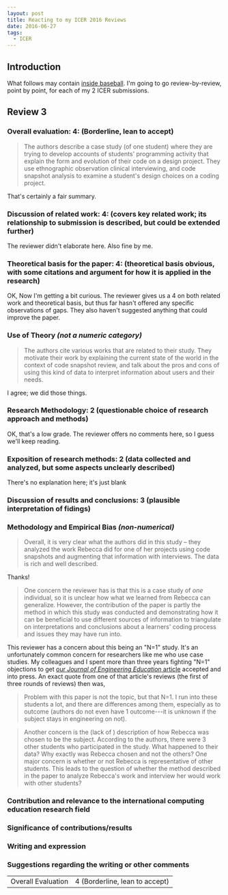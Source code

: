 ```yaml
---
layout: post
title: Reacting to my ICER 2016 Reviews
date: 2016-06-27
tags:
  - ICER
---
```



## Introduction

What follows may contain [inside baseball](https://en.wikipedia.org/wiki/Inside_baseball_(metaphor)). I'm going to go review-by-review, point by point, for each of my 2 ICER submissions.

## Review 3

### Overall evaluation: **4**: (Borderline, lean to accept)

> The authors describe a case study (of one student) where they are trying to develop accounts of students' programming activity that explain the form and evolution of their code on a design project. They use ethnographic observation clinical interviewing, and code snapshot analysis to examine a student's design choices on a coding project.

That's certainly a fair summary.

### Discussion of related work: 4: (covers key related work; its relationship to submission is described, but could be extended further)

The reviewer didn't elaborate here. Also fine by me.

### Theoretical basis for the paper: **4**: (theoretical basis obvious, with some citations and argument for how it is applied in the research)

OK, Now I'm getting a bit curious. The reviewer gives us a 4 on both related work and theoretical basis, but thus far hasn't offered any specific observations of gaps. They also haven't suggested anything that could improve the paper.

### Use of Theory *(not a numeric category)*

> The authors cite various works that are related to their study. They motivate their work by explaining the current state of the world in the context of code snapshot review, and talk about the pros and cons of using this kind of data to interpret information about users and their needs.

I agree; we did those things.

### Research Methodology: **2** (questionable choice of research approach and methods)

OK, that's a low grade. The reviewer offers no comments here, so I guess we'll keep reading.

### Exposition of research methods: **2** (data collected and analyzed, but some aspects unclearly described)

There's no explanation here; it's just blank

### Discussion of results and conclusions: **3** (plausible interpretation of fidings)

### Methodology and Empirical Bias *(non-numerical)*

> Overall, it is very clear what the authors did in this study – they analyzed the work Rebecca did for one of her projects using code snapshots and augmenting that information with interviews. The data is rich and well described.

Thanks!

> One concern the reviewer has is that this is a case study of *one* individual, so it is unclear how what we learned from Rebecca can generalize. However, the contribution of the paper is partly the method in which this study was conducted and demonstrating how it can be beneficial to use different sources of information to triangulate on interpretations and conclusions about a learners' coding process and issues they may have run into.

This reviewer has a concern about this being an "N=1" study. It's an unfortunately common concern for researchers like me who use case studies. My colleagues and I spent more than three years fighting "N=1" objections to get [our *Journal of Engineering Education* article](http://dx.doi.org/10.1002/jee.20035) accepted and into press. An exact quote from one of that article's reviews (the first of three rounds of reviews) then was,

> Problem with this paper is not the topic, but that N=1. I run into these students a lot, and there are differences among them, especially as to outcome (authors do not even have 1 outcome---it is unknown if the subject stays in engineering on not).



> Another concern is the (lack of ) description of how Rebecca was chosen to be the subject. According to the authors, there were 3 other students who participated in the study. What happened to their data? Why exactly was Rebecca chosen and not the others? One major concern is whether or not Rebecca is representative of other students. This leads to the question of whether the method described in the paper to analyze Rebecca's work and interview her would work with other students?

### Contribution and relevance to the international computing education research field

### Significance of contributions/results

### Writing and expression

### Suggestions regarding the writing or other comments

<table>
  <tr>
    <td>Overall Evaluation</td>
    <td>4 (Borderline, lean to accept)</td>
  </tr>
</table>
